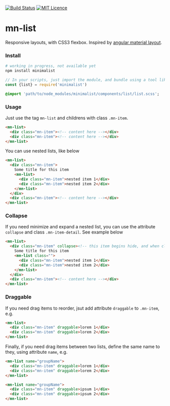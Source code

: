 [![Build Status](https://travis-ci.org/darlanmendonca/minimalist.svg?branch=master)](https://travis-ci.org/darlanmendonca/minimalist)
[![MIT Licence](https://badges.frapsoft.com/os/mit/mit.svg?v=103)](https://opensource.org/licenses/mit-license.php)

# mn-list

Responsive layouts, with CSS3 flexbox. 
Inspired by [angular material layout](https://material.angularjs.org/latest/layout/introduction).

### Install

```sh
# working in progress, not available yet
npm install minimalist
```

```js
// In your scripts, just import the module, and bundle using a tool like webpack, or browserify
const {list} = require('minimalist')
```

```sass
@import 'path/to/node_modules/minimalist/components/list/list.scss';
```


### Usage

Just use the tag `mn-list` and childrens with class `.mn-item`.

```html
<mn-list>
  <div class="mn-item"><!-- content here --></div>
  <div class="mn-item"><!-- content here --></div>
</mn-list>
```


You can use nested lists, like below

```html
<mn-list>
  <div class="mn-item">
    Some title for this item
    <mn-list>
      <div class="mn-item">nested item 1</div>
      <div class="mn-item">nested item 2</div>
    </mn-list>
  </div>
  <div class="mn-item"><!-- content here --></div>
</mn-list>
```


### Collapse

If you need minimize and expand a nested list, you can use the attribute `collapse` and class `.mn-item-detail`. See example below

```html
<mn-list>
  <div class="mn-item" collapse><!-- this item begins hide, and when click, expand the nested mn-list -->
    Some title for this item
    <mn-list class="">
      <div class="mn-item">nested item 1</div>
      <div class="mn-item">nested item 2</div>
    </mn-list>
  </div>
  <div class="mn-item"><!-- content here --></div>
</mn-list>
```

### Draggable

If you need drag items to reorder, jsut add attribute `draggable` to `.mn-item`, e.g.

```html
<mn-list>
  <div class="mn-item" draggable>lorem 1</div>
  <div class="mn-item" draggable>lorem 2</div>
</mn-list>
```

Finally, if you need drag items between two lists, define the same name to they, using attribute `name`, e.g.

```html
<mn-list name="groupName">
  <div class="mn-item" draggable>lorem 1</div>
  <div class="mn-item" draggable>lorem 2</div>
</mn-list>

<mn-list name="groupName">
  <div class="mn-item" draggable>ipsum 1</div>
  <div class="mn-item" draggable>ipsum 2</div>
</mn-list>
```
